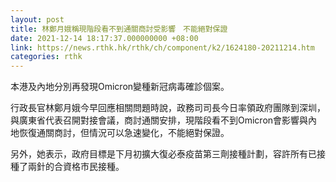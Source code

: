 ```yaml
---
layout: post
title: 林鄭月娥稱現階段看不到通關商討受影響　不能絕對保證
date: 2021-12-14 18:17:37.000000000 +08:00
link: https://news.rthk.hk/rthk/ch/component/k2/1624180-20211214.htm
categories: rthk
---
```


本港及內地分別再發現Omicron變種新冠病毒確診個案。

行政長官林鄭月娥今早回應相關問題時說，政務司司長今日率領政府團隊到深圳，與廣東省代表召開對接會議，商討通關安排，現階段看不到Omicron會影響與內地恢復通關商討，但情況可以急速變化，不能絕對保證。

另外，她表示，政府目標是下月初擴大復必泰疫苗第三劑接種計劃，容許所有已接種了兩針的合資格市民接種。
